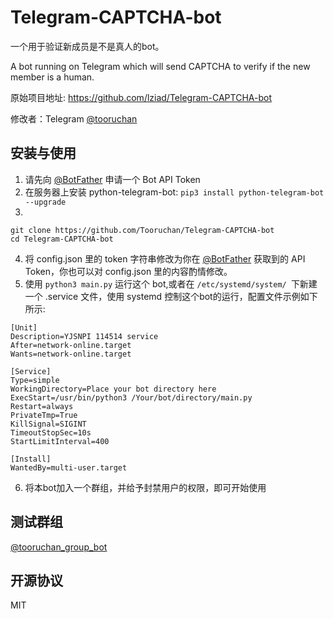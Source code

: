 # Telegram-CAPTCHA-bot

一个用于验证新成员是不是真人的bot。

A bot running on Telegram which will send CAPTCHA to verify if the new member is a human.

原始项目地址: https://github.com/lziad/Telegram-CAPTCHA-bot

修改者：Telegram [@tooruchan](https://t.me/tooruchan)

## 安装与使用

1. 请先向 [@BotFather](https://t.me/botfather) 申请一个 Bot API Token
2. 在服务器上安装 python-telegram-bot: 
`pip3 install python-telegram-bot --upgrade`
3. 
``` 
git clone https://github.com/Tooruchan/Telegram-CAPTCHA-bot 
cd Telegram-CAPTCHA-bot
```
4. 将 config.json 里的 token 字符串修改为你在 [@BotFather](https://t.me/botfather) 获取到的 API Token，你也可以对 config.json 里的内容酌情修改。
5. 使用 `python3 main.py` 运行这个 bot,或者在 `/etc/systemd/system/ `下新建一个 .service 文件，使用 systemd 控制这个bot的运行，配置文件示例如下所示:
```
[Unit]
Description=YJSNPI 114514 service
After=network-online.target
Wants=network-online.target

[Service]
Type=simple
WorkingDirectory=Place your bot directory here
ExecStart=/usr/bin/python3 /Your/bot/directory/main.py
Restart=always
PrivateTmp=True
KillSignal=SIGINT
TimeoutStopSec=10s
StartLimitInterval=400

[Install]
WantedBy=multi-user.target
```
6. 将本bot加入一个群组，并给予封禁用户的权限，即可开始使用
## 测试群组
[@tooruchan_group_bot](https://t.me/tooruchan_group_bot)

## 开源协议
MIT



